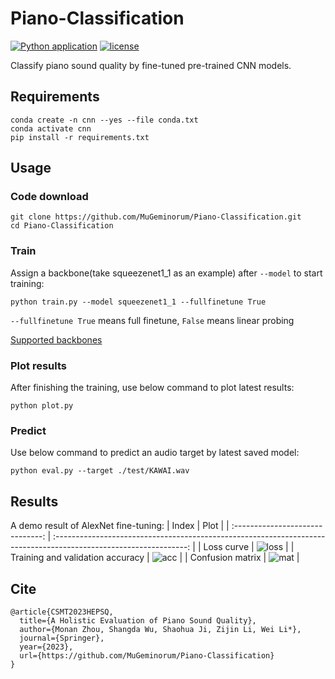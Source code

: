 # Piano-Classification
[![Python application](https://github.com/MuGeminorum/Piano-Classification/actions/workflows/python-app.yml/badge.svg?branch=main)](https://github.com/MuGeminorum/Piano-Classification/actions/workflows/python-app.yml)
[![license](https://img.shields.io/github/license/MuGeminorum/Piano-Classification.svg)](https://github.com/MuGeminorum/Piano-Classification/blob/master/LICENSE)

Classify piano sound quality by fine-tuned pre-trained CNN models.

## Requirements
```
conda create -n cnn --yes --file conda.txt
conda activate cnn
pip install -r requirements.txt
```

## Usage
### Code download
```
git clone https://github.com/MuGeminorum/Piano-Classification.git
cd Piano-Classification
```

### Train
Assign a backbone(take squeezenet1_1 as an example) after `--model` to start training:
```
python train.py --model squeezenet1_1 --fullfinetune True
```
`--fullfinetune True` means full finetune, `False` means linear probing

<a href="https://huggingface.co/datasets/MuGeminorum/vi_backbones" target="_blank">Supported backbones</a>

### Plot results
After finishing the training, use below command to plot latest results:
```
python plot.py
```

### Predict
Use below command to predict an audio target by latest saved model:
```
python eval.py --target ./test/KAWAI.wav
```

## Results
A demo result of AlexNet fine-tuning:
|              Index               |                                                       Plot                                                        |
| :------------------------------: | :---------------------------------------------------------------------------------------------------------------: |
|            Loss curve            | ![loss](https://github.com/MuGeminorum/Piano-Classification/assets/20459298/ebe0a604-3eca-49f2-88a5-fd8b0062a135) |
| Training and validation accuracy | ![acc](https://github.com/MuGeminorum/Piano-Classification/assets/20459298/cb0b5d3f-ac57-4189-99d3-c5b2fbd608ac)  |
|         Confusion matrix         | ![mat](https://github.com/MuGeminorum/Piano-Classification/assets/20459298/f3ffb499-ff81-4161-b139-ef348a1896ee)  |

## Cite
```
@article{CSMT2023HEPSQ,
  title={A Holistic Evaluation of Piano Sound Quality},
  author={Monan Zhou, Shangda Wu, Shaohua Ji, Zijin Li, Wei Li*},
  journal={Springer},
  year={2023},
  url={https://github.com/MuGeminorum/Piano-Classification}
}
```
